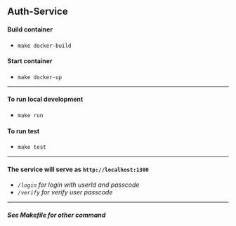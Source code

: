 ## Auth-Service
#### Build container
- `make docker-build`  
#### Start container
- `make docker-up`  
***
#### To run local development  
- `make run`  
#### To run test  
- `make test`  
***
#### The service will serve as `http://localhost:1300`  
- *`/login` for login with userId and passcode*  
- *`/verify` for verify user passcode*  
***
##### *See Makefile for other command*